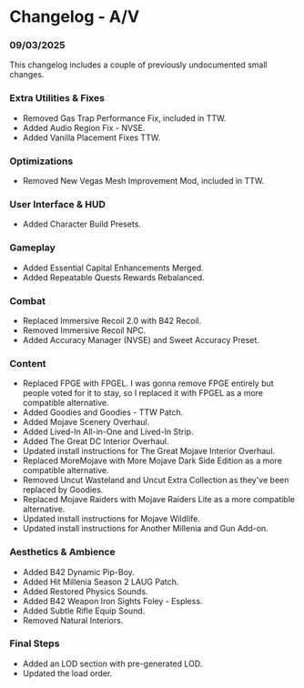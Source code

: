# Changelog - A/V

### 09/03/2025

This changelog includes a couple of previously undocumented small changes.

### Extra Utilities & Fixes
- Removed Gas Trap Performance Fix, included in TTW.
- Added Audio Region Fix - NVSE.
- Added Vanilla Placement Fixes TTW.

### Optimizations
- Removed New Vegas Mesh Improvement Mod, included in TTW.

### User Interface & HUD
- Added Character Build Presets.

### Gameplay
- Added Essential Capital Enhancements Merged.
- Added Repeatable Quests Rewards Rebalanced.

### Combat
- Replaced Immersive Recoil 2.0 with B42 Recoil.
- Removed Immersive Recoil NPC.
- Added Accuracy Manager (NVSE) and Sweet Accuracy Preset.

### Content
- Replaced FPGE with FPGEL. I was gonna remove FPGE entirely but people voted for it to stay, so I replaced it with FPGEL as a more compatible alternative.
- Added Goodies and Goodies - TTW Patch.
- Added Mojave Scenery Overhaul.
- Added Lived-In All-in-One and Lived-In Strip.
- Added The Great DC Interior Overhaul.
- Updated install instructions for The Great Mojave Interior Overhaul.
- Replaced MoreMojave with More Mojave Dark Side Edition as a more compatible alternative.
- Removed Uncut Wasteland and Uncut Extra Collection as they've been replaced by Goodies.
- Replaced Mojave Raiders with Mojave Raiders Lite as a more compatible alternative.
- Updated install instructions for Mojave Wildlife.
- Updated install instructions for Another Millenia and Gun Add-on.

### Aesthetics & Ambience
- Added B42 Dynamic Pip-Boy.
- Added Hit Millenia Season 2 LAUG Patch.
- Added Restored Physics Sounds.
- Added B42 Weapon Iron Sights Foley - Espless.
- Added Subtle Rifle Equip Sound.
- Removed Natural Interiors.

### Final Steps
- Added an LOD section with pre-generated LOD.
- Updated the load order.
